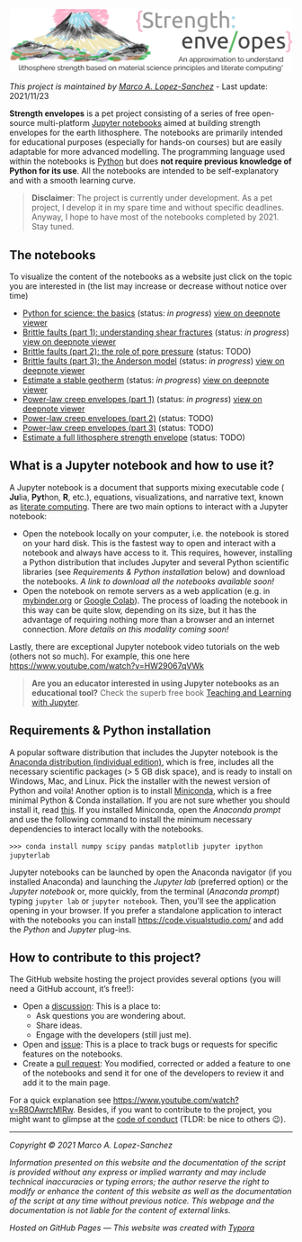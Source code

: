 ![header](https://raw.githubusercontent.com/marcoalopez/strength_envelopes/master/figures/header.webp)

_This project is maintained by [Marco A. Lopez-Sanchez](https://marcoalopez.github.io/)_ - Last update: 2021/11/23

**Strength envelopes** is a pet project consisting of a series of free open-source multi-platform [Jupyter notebooks](https://jupyter.org/) aimed at building strength envelopes for the earth lithosphere. The notebooks are primarily intended for educational purposes (especially for hands-on courses) but are easily adaptable for more advanced modelling. The programming language used within the notebooks is [Python](https://www.python.org/) but does **not require previous knowledge of Python for its use**. All the notebooks are intended to be self-explanatory and with a smooth learning curve.

> **Disclaimer**: The project is currently under development. As a pet project, I develop it in my spare time and without specific deadlines.  Anyway, I hope to have most of the notebooks completed by 2021. Stay tuned.

## The notebooks
To visualize the content of the notebooks as a website just click on the topic you are interested in (the list may increase or decrease without notice over time)

- [Python for science: the basics](https://nbviewer.org/github/marcoalopez/strength_envelopes/blob/cb29a24e14e1504d6215e562dc1e2ff01174d1fd/notebooks/Python_basics.ipynb) (status: _in progress_) [view on deepnote viewer](https://deepnote.com/viewer/github/marcoalopez/strength_envelopes/blob/master/notebooks/Python_basics.ipynb)
- [Brittle faults (part 1): understanding shear fractures](https://nbviewer.jupyter.org/github/marcoalopez/strength_envelopes/blob/master/notebooks/brittle_faults.ipynb?flush_cache=true) (status: _in progress_) [view on deepnote viewer](https://deepnote.com/viewer/github/marcoalopez/strength_envelopes/blob/master/notebooks/brittle_faults.ipynb)
- [Brittle faults (part 2): the role of pore pressure]() (status: TODO)
- [Brittle faults (part 3): the Anderson model](https://nbviewer.jupyter.org/github/marcoalopez/strength_envelopes/blob/master/notebooks/brittle_faults_2.ipynb?flush_cache=true) (status: _in progress_) [view on deepnote viewer](https://deepnote.com/viewer/github/marcoalopez/strength_envelopes/blob/master/notebooks/brittle_faults_2.ipynb)
- [Estimate a stable geotherm](https://nbviewer.jupyter.org/github/marcoalopez/strength_envelopes/blob/87ffe1d9580b3f1985e4268667249f0ba87222ef/notebooks/stable_geotherm.ipynb) (status: _in progress_) [view on deepnote viewer](https://deepnote.com/viewer/github/marcoalopez/strength_envelopes/blob/master/notebooks/stable_geotherm.ipynb)
- [Power-law creep envelopes (part 1)](https://github.com/marcoalopez/strength_envelopes/blob/cb29a24e14e1504d6215e562dc1e2ff01174d1fd/notebooks/creep_flow_laws.ipynb) (status: _in progress_) [view on deepnote viewer](https://deepnote.com/viewer/github/marcoalopez/strength_envelopes/blob/master/notebooks/creep_flow_laws.ipynb)
- [Power-law creep envelopes (part 2)]() (status: TODO)
- [Power-law creep envelopes (part 3)]() (status: TODO)
- [Estimate a full lithosphere strength envelope](https://nbviewer.jupyter.org/github/marcoalopez/strength_envelopes/blob/master/notebooks/Full_strength_envelope.ipynb?flush_cache=true) (status: TODO)

## What is a Jupyter notebook and how to use it?

A Jupyter notebook is a document that supports mixing executable code ( **Ju**lia, **Pyt**hon, **R**, etc.), equations, visualizations, and narrative text, known as [literate computing](https://osf.io/h9gsd/). There are two main options to interact with a Jupyter notebook:

- Open the notebook locally on your computer, i.e. the notebook is stored on your hard disk. This is the fastest way to open and interact with a notebook and always have access to it. This requires, however, installing a Python distribution that includes Jupyter and several Python scientific libraries (see _Requirements & Python installation_ below) and download the notebooks. _A link to download all the notebooks available soon!_
- Open the notebook on remote servers as a web application (e.g. in [mybinder.org](https://mybinder.org/) or [Google Colab](https://colab.research.google.com/)). The process of loading the notebook in this way can be quite slow, depending on its size, but it has the advantage of requiring nothing more than a browser and an internet connection. _More details on this modality coming soon!_

Lastly, there are exceptional Jupyter notebook video tutorials on the web (others not so much). For example, this one here https://www.youtube.com/watch?v=HW29067qVWk

> **Are you an educator interested in using Jupyter notebooks as an educational tool?** Check the superb free book [Teaching and Learning with Jupyter](https://jupyter4edu.github.io/jupyter-edu-book/).

## Requirements & Python installation

A popular software distribution that includes the Jupyter notebook is the [Anaconda distribution (individual edition)](https://www.anaconda.com/products/individual), which is free, includes all the necessary scientific packages (> 5 GB disk space), and is ready to install on Windows, Mac, and Linux. Pick the installer with the newest version of Python and voila! Another option is to install [Miniconda](https://docs.conda.io/en/latest/miniconda.html), which is a free minimal Python & Conda installation. If you are not sure whether you should install it, read [this](https://docs.conda.io/projects/conda/en/latest/user-guide/install/download.html#anaconda-or-miniconda). If you installed Miniconda, open the _Anaconda prompt_ and use the following command to install the minimum necessary dependencies to interact locally with the notebooks.

```shell
>>> conda install numpy scipy pandas matplotlib jupyter ipython jupyterlab 
```

Jupyter notebooks can be launched by open the Anaconda navigator (if you installed Anaconda) and launching the _Jupyter lab_ (preferred option) or the _Jupyter notebook_ or, more quickly, from the terminal (_Anaconda prompt_) typing ``jupyter lab`` or  ``jupyter notebook``. Then, you'll see the application opening in your browser. If you prefer a standalone application to interact with the notebooks you can install https://code.visualstudio.com/ and add the *Python* and *Jupyter* plug-ins.

## How to contribute to this project?

The GitHub website hosting the project provides several options (you will need a GitHub account, it’s free!):

- Open a [discussion](https://github.com/marcoalopez/strength_envelopes/discussions): This is a place to:
  - Ask questions you are wondering about.
  - Share ideas.
  - Engage with the developers (still just me).
- Open and [issue](https://github.com/marcoalopez/strength_envelopes/issues): This is a place to track bugs or requests for specific features on the notebooks.
- Create a [pull request](https://github.com/marcoalopez/strength_envelopes/pulls): You modified, corrected or added a feature to one of the notebooks and send it for one of the developers to review it and add it to the main page.

For a quick explanation see https://www.youtube.com/watch?v=R8OAwrcMlRw. Besides, if you want to contribute to the project, you might want to glimpse at the [code of conduct](https://github.com/marcoalopez/strength_envelopes/blob/master/CODE_OF_CONDUCT.md) (TLDR: be nice to others 😉).  



---

*Copyright © 2021 Marco A. Lopez-Sanchez*  

*Information presented on this website and the documentation of the script is provided without any express or implied warranty and may include technical inaccuracies or typing errors; the author reserve the right to modify or enhance the content of this website as well as the documentation of the script at any time without previous notice. This webpage and the documentation is not liable for the content of external links.*  

*Hosted on GitHub Pages — This website was created with [Typora](https://typora.io/)*